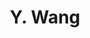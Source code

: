 ---
layout: page
title: Y. Wang
description: Postdoc
img: 
redirect: 
importance: 1
category: former postdocs
---